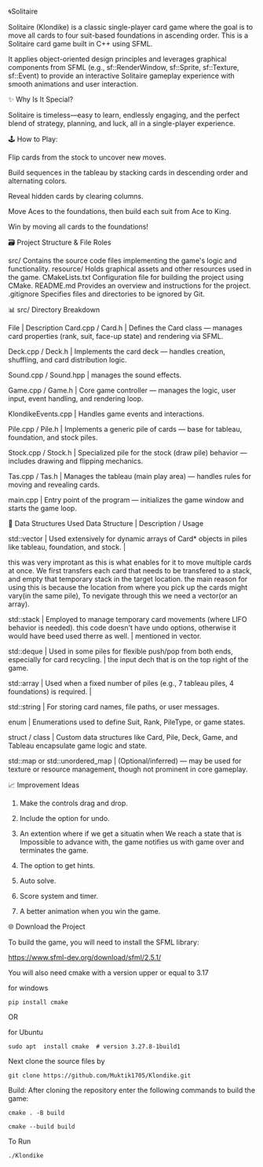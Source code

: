 🌀Solitaire

Solitaire (Klondike) is a classic single-player card game where the goal is to move all cards to four suit-based foundations in ascending order.
This is a Solitaire card game built in C++ using SFML. 

It applies object-oriented design principles and leverages graphical components from SFML (e.g., sf::RenderWindow, sf::Sprite, sf::Texture, sf::Event) to provide an interactive Solitaire gameplay experience with smooth animations and user interaction.

✨ Why Is It Special?

Solitaire is timeless—easy to learn, endlessly engaging, and the perfect blend of strategy, planning, and luck, all in a single-player experience.

🕹️ How to Play:

Flip cards from the stock to uncover new moves.

Build sequences in the tableau by stacking cards in descending order and alternating colors.

Reveal hidden cards by clearing columns.

Move Aces to the foundations, then build each suit from Ace to King.

Win by moving all cards to the foundations!



🗃️ Project Structure & File Roles

src/	                          Contains the source code files implementing the game's logic and functionality.
resource/	          Holds graphical assets and other resources used in the game.
CMakeLists.txt	  Configuration file for building the project using CMake.
README.md	          Provides an overview and instructions for the project.
.gitignore	          Specifies files and directories to be ignored by Git.

📊 src/ Directory Breakdown

File | Description
Card.cpp / Card.h | Defines the Card class — manages card properties (rank, suit, face-up state) and rendering via SFML.

Deck.cpp / Deck.h | Implements the card deck — handles creation, shuffling, and card distribution logic.

Sound.cpp / Sound.hpp | manages the sound effects.

Game.cpp / Game.h | Core game controller — manages the logic, user input, event handling, and rendering loop.

KlondikeEvents.cpp | Handles game events and interactions.

Pile.cpp / Pile.h | Implements a generic pile of cards — base for tableau, foundation, and stock piles.

Stock.cpp / Stock.h | Specialized pile for the stock (draw pile) behavior — includes drawing and flipping mechanics.

Tas.cpp / Tas.h | Manages the tableau (main play area) — handles rules for moving and revealing cards.

main.cpp | Entry point of the program — initializes the game window and starts the game loop.


🧬 Data Structures Used
Data Structure | Description / Usage

std::vector | Used extensively for dynamic arrays of Card* objects in piles like tableau, foundation, and stock.  |  
   
   this was very improtant as this is what enables for it to move multiple cards at once. We first transfers each card that needs to be transfered to a stack, and empty that temporary stack in the target location. 
the main reason for using this is because the location from where you pick up the cards might vary(in the same pile), To nevigate through this we need a vector(or an array).

std::stack | Employed to manage temporary card movements (where LIFO behavior is needed). this code doesn't have undo options, otherwise it would have beed used therre as well.  |  mentioned in vector.

std::deque | Used in some piles for flexible push/pop from both ends, especially for card recycling.  |  the input dech that is on the top right of the game. 

std::array | Used when a fixed number of piles (e.g., 7 tableau piles, 4 foundations) is required.  |  

std::string | For storing card names, file paths, or user messages.

enum | Enumerations used to define Suit, Rank, PileType, or game states.

struct / class | Custom data structures like Card, Pile, Deck, Game, and Tableau encapsulate game logic and state.

std::map or std::unordered_map | (Optional/inferred) — may be used for texture or resource management, though not prominent in core gameplay.


📈 Improvement Ideas 

1) Make the controls drag and drop.

2) Include the option for undo.

3) An extention where if we get a situatin when We reach a state that is Impossible to advance with, the game notifies us with game over and terminates the game.

4) The option to get hints.

5) Auto solve.

6) Score system and timer.

7) A better animation when you win the game. 



🌐 Download the Project

To build the game, you will need to install the SFML library:

https://www.sfml-dev.org/download/sfml/2.5.1/

You will also need cmake with a version upper or equal to 3.17

for windows
```
pip install cmake
```
OR

for Ubuntu
```
sudo apt  install cmake  # version 3.27.8-1build1
```
Next clone the source files by
```
git clone https://github.com/Muktik1705/Klondike.git
```
Build:
After cloning the repository enter the following commands to build the game:
```
cmake . -B build

cmake --build build
```
To Run
```
./Klondike
```
